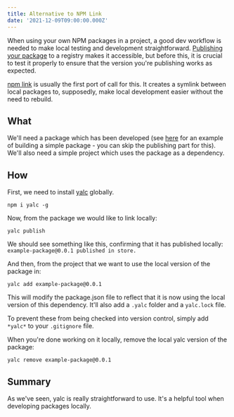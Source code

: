```yaml
---
title: Alternative to NPM Link
date: '2021-12-09T09:00:00.000Z'
---
```


When using your own NPM packages in a project, a good dev workflow is needed to make local testing and development straightforward. [Publishing your package](https://sk52.github.io/publishing-a-private-package-to-github/) to a registry makes it accessible, but before this, it is crucial to test it properly to ensure that the version you're publishing works as expected. 

[npm link](https://docs.npmjs.com/cli/v8/commands/npm-link) is usually the first port of call for this. It creates a symlink between local packages to, supposedly, make local development easier without the need to rebuild. 

## What

We'll need a package which has been developed (see [here](https://sk52.github.io/publishing-a-private-package-to-github/) for an example of building a simple package - you can skip the publishing part for this). We'll also need a simple project which uses the package as a dependency. 

## How

First, we need to install [yalc](https://www.npmjs.com/package/yalc) globally.

`npm i yalc -g`

Now, from the package we would like to link locally:

`yalc publish`

We should see something like this, confirming that it has published locally: `example-package@0.0.1 published in store.`

And then, from the project that we want to use the local version of the package in:

`yalc add example-package@0.0.1`

This will modify the package.json file to reflect that it is now using the local version of this dependency. It'll also add a `.yalc` folder and a `yalc.lock` file. 

To prevent these from being checked into version control, simply add `*yalc*` to your `.gitignore` file. 

When you're done working on it locally, remove the local yalc version of the package:

`yalc remove example-package@0.0.1`

## Summary

As we've seen, yalc is really straightforward to use. It's a helpful tool when developing packages locally. 
